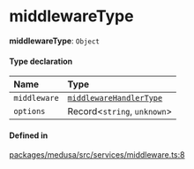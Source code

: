 # middlewareType

 **middlewareType**: `Object`

#### Type declaration

| Name | Type |
| :------ | :------ |
| `middleware` | [`middlewareHandlerType`](middlewareHandlerType.md) |
| `options` | Record<`string`, `unknown`\> |

#### Defined in

[packages/medusa/src/services/middleware.ts:8](https://github.com/medusajs/medusa/blob/3d9f5ae63/packages/medusa/src/services/middleware.ts#L8)
